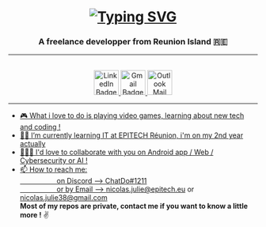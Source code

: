 <!--
**ChatDo/ChatDo** is a ✨ _special_ ✨ repository because its `README.md` (this file) appears on your GitHub profile.

Here are some ideas to get you started:

- 🔭 I’m currently working on ...
- 🌱 I’m currently learning ...
- 👯 I’m looking to collaborate on ...
- 🤔 I’m looking for help with ...
- 💬 Ask me about ...
- 📫 How to reach me: ...
- 😄 Pronouns: ...
- ⚡ Fun fact: ...
-->

<h1 align="center">
    <a href="https://git.io/typing-svg">
        <img src="https://readme-typing-svg.demolab.com?font=Fira+Code&size=80&pause=1000&center=true&vCenter=true&multiline=true&width=2000&height=320&lines=Hi+%F0%9F%91%8B%2C+I'm+ChatDo;Nice+to+meet+you+!;I'm+a+Freelance+developper" alt="Typing SVG" />
    </a>
</h1>

<h3 align="center">
    A freelance developper from Reunion Island 🇷🇪
</h3>

---

<br>
  <div align="center">
    <a href="https://www.linkedin.com/in/nicolas-julie/">
      <img style="height:50px;" src="https://img.shields.io/badge/LinkedIn-blue?style=for-the-badge&logo=linkedin&logoColor=white" alt="LinkedIn Badge"/>
    </a>
    <a href="mailto: nicolas.julie38@gmail.com">
      <img style="height:50px;" src="https://img.shields.io/badge/Gmail-D14836?style=for-the-badge&logo=gmail&logoColor=white" alt="Gmail Badge"/>
    <a href="mailto: nicolas.julie@epitech.eu">
      <img style="height:50px;" src="https://img.shields.io/badge/Mail-0078D4?style=for-the-badge&logo=microsoft-outlook&logoColor=white" alt="Outlook Mail Badge"/>
  </div>

---

- 🎮 What i love to do is playing video games, learning about new tech and coding !
- 👨‍🎓 I’m currently learning IT at EPITECH Réunion, i'm on my 2nd year actually
- 🧑‍🤝‍🧑 I'd love to collaborate with you on Android app / Web / Cybersecurity or AI !
- 📫 How to reach me:<br>
&ensp;&ensp;&ensp;&ensp;&ensp;&ensp;&ensp;&ensp;&ensp;&ensp;
                on Discord --> ChatDo#1211<br>
&ensp;&ensp;&ensp;&ensp;&ensp;&ensp;&ensp;&ensp;&ensp;&ensp;
                or by Email --> nicolas.julie@epitech.eu or nicolas.julie38@gmail.com<br>
**Most of my repos are private, contact me if you want to know a little more !** :v:
